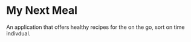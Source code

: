 # My Next Meal
An application that offers healthy recipes for the on the go, sort on time indivdual.
